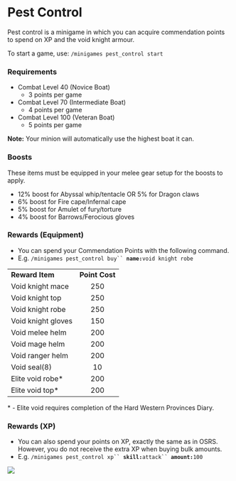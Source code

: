 # Pest Control

Pest control is a minigame in which you can acquire commendation points to spend on XP and the void knight armour.

To start a game, use: `/minigames pest_control start`

### Requirements

* Combat Level 40 (Novice Boat)
  * 3 points per game
* Combat Level 70 (Intermediate Boat)
  * 4 points per game
* Combat Level 100 (Veteran Boat)
  * 5 points per game

**Note:** Your minion will automatically use the highest boat it can.

### Boosts&#x20;

These items must be equipped in your melee gear setup for the boosts to apply.

* 12% boost for Abyssal whip/tentacle OR 5% for Dragon claws
* 6% boost for Fire cape/Infernal cape
* 5% boost for Amulet of fury/torture
* 4% boost for Barrows/Ferocious gloves

### Rewards (Equipment)

* You can spend your Commendation Points with the following command.
* E.g. `/minigames pest_control buy`` `**`name:`**`void knight robe`

|                    |                |
| ------------------ | :------------: |
| **Reward Item**    | **Point Cost** |
| Void knight mace   |       250      |
| Void knight top    |       250      |
| Void knight robe   |       250      |
| Void knight gloves |       150      |
| Void melee helm    |       200      |
| Void mage helm     |       200      |
| Void ranger helm   |       200      |
| Void seal(8)       |       10       |
| Elite void robe\*  |       200      |
| Elite void top\*   |       200      |

\* - Elite void requires completion of the Hard Western Provinces Diary.

### Rewards (XP)

* You can also spend your points on XP, exactly the same as in OSRS. However, you do not receive the extra XP when buying bulk amounts.
* E.g. `/minigames pest_control xp`` `**`skill:`**`attack`` `**`amount:`**`100`

![](../.gitbook/assets/Pest\_control\_XP\_rates.png)
